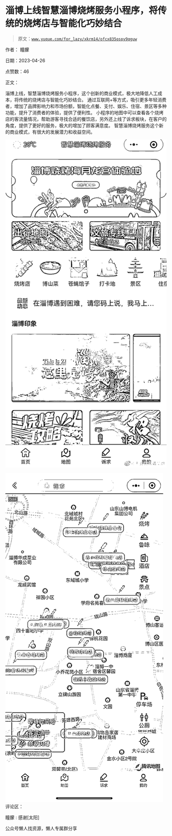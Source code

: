# 淄博上线智慧淄博烧烤服务小程序，将传统的烧烤店与智能化巧妙结合

> 原文：[`www.yuque.com/for_lazy/xkrm14/ofcx835ospv9qguw`](https://www.yuque.com/for_lazy/xkrm14/ofcx835ospv9qguw)



作者： 瞳朦



日期：2023-04-26



点赞数：46



正文：



淄博上线，智慧淄博烧烤服务小程序，这个创新的商业模式，极大地降低人工成本，将传统的烧烤店与智能化巧妙结合。 通过互联网+等方式，吸引更多年轻消费者，增加了品牌影响力和市场份额，智能化点餐、支付、娱乐、住宿、景区等多种功能，提升了消费者的体验，提供了便利性。 小程序的地图中可以查看各个烧烤店的客流量情况，帮助游客寻找合适的餐饮店，另外还上线了诉求板块，在客户的角度，提供了更好的服务，极大的增加了顾客满意度。 智慧淄博烧烤服务这个新的商业模式，有很大的发展潜力和收益空间。



![](img/dcca00695c373cf0d34409a221f140b3.png)



![](img/e4315a2f9568997654451a9dc69c1db1.png)  <ne-p id="u2347c6b3" data-lake-id="u2347c6b3">评论区：



瞳朦 : 感谢[太阳]



公众号懒人找资源，懒人专属群分享

</ne-p>